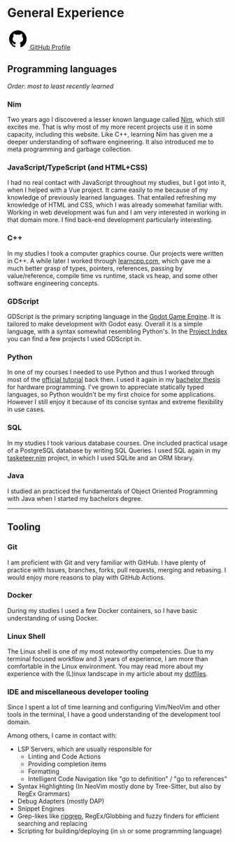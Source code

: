 [creationTime]:- "Feb 13. 2023"
[lastWriteTime]:- "Feb 21. 2023"

# General Experience

<a href="https://github.com/aMOPel">
<img src="assets/icons8-github.svg" alt="GitHub" class="inline m-1 dark:invert">
GitHub Profile</a>

## Programming languages 

*Order: most to least recently learned*

### Nim 
Two years ago I discovered a lesser known language called [Nim](https://nim-lang.org/),
which still excites me.
That is why most of my more recent projects use it in some capacity,
including this website. 
Like C++, learning Nim has given me a deeper understanding of software engineering.
It also introduced me to meta programming and garbage collection.

### JavaScript/TypeScript (and HTML+CSS) 
I had no real contact with JavaScript throughout my studies, 
but I got into it, when I helped with a Vue project. 
It came easily to me because of my knowledge of previously learned languages. 
That entailed refreshing my knowledge of HTML and CSS, which I was already 
somewhat familiar with.
Working in web development was fun and I am very interested in working in that domain more.
I find back-end development particularly interesting.

### C++ 
In my studies I took a computer graphics course.
Our projects were written in C++.
A while later I worked through [learncpp.com](https://www.learncpp.com/), 
which gave me a much better grasp of
types, pointers, references, passing by value/reference, 
compile time vs runtime, stack vs heap, and some other 
software engineering concepts.

### GDScript
GDScript is the primary scripting language in 
the [Godot Game Engine](https://godotengine.org/).
It is tailored to make development with Godot easy.
Overall it is a simple language, with a syntax somewhat resembling Python's.
In the [Project Index](#/index) you can find a few projects I used GDScript in.

### Python 
In one of my courses I needed to use Python and thus I worked through 
most of the [official tutorial](https://docs.python.org/3/tutorial/index.html) back then. 
I used it again in my [bachelor thesis](fomu_trng) for hardware programming. 
I've grown to appreciate statically typed languages, so Python wouldn't be my
first choice for some applications.
However I still enjoy it because of its concise syntax and extreme flexibility in
use cases.

### SQL 
In my studies I took various database courses.
One included practical usage of a PostgreSQL database by writing SQL Queries.
I used SQL again in my [tasketeer.nim](#/tasketeer_nim) project,
in which I used SQLite and an ORM library. 

### Java 
I studied an practiced the fundamentals of Object Oriented Programming with 
Java when I started my bachelors degree.

---

## Tooling

### Git 
I am proficient with Git and very familiar with GitHub.
I have plenty of practice with Issues,
branches, forks, pull requests, merging and rebasing.
I would enjoy more reasons to play with GitHub Actions.

### Docker 
During my studies I used a few Docker containers,
so I have basic understanding of using Docker.

### Linux Shell 
The Linux shell is one of my most noteworthy competencies.
Due to my terminal focused workflow and 3 years of experience,
I am more than comfortable in the Linux environment.
You may read more about my experience with the (L)inux landscape in
my article about my [dotfiles](#/dotfiles).

### IDE and miscellaneous developer tooling
Since I spent a lot of time learning and configuring Vim/NeoVim and other tools
in the terminal, I have a good understanding of the development tool domain.

Among others, I came in contact with:
- LSP Servers, which are usually responsible for 
  - Linting and Code Actions
  - Providing completion items
  - Formatting
  - Intelligent Code Navigation like "go to definition" / "go to references"
- Syntax Highlighting (In NeoVim mostly done by Tree-Sitter, but also by RegEx Grammars)
- Debug Adapters (mostly DAP)
- Snippet Engines
- Grep-likes like [ripgrep](https://github.com/BurntSushi/ripgrep), RegEx/Globbing and fuzzy finders for efficient searching and replacing
- Scripting for building/deploying (in `sh` or some programming language)
